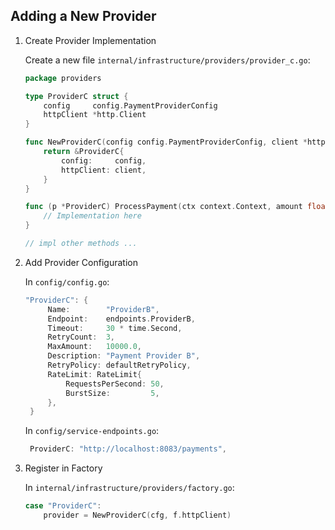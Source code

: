 ## Adding a New Provider

1. Create Provider Implementation

   Create a new file `internal/infrastructure/providers/provider_c.go`:
   ```go
   package providers

   type ProviderC struct {
       config     config.PaymentProviderConfig
       httpClient *http.Client
   }

   func NewProviderC(config config.PaymentProviderConfig, client *http.Client) *ProviderC {
       return &ProviderC{
           config:     config,
           httpClient: client,
       }
   }

   func (p *ProviderC) ProcessPayment(ctx context.Context, amount float64, currency string) (*domain.Payment, *domain.PaymentError) {
       // Implementation here
   }

   // impl other methods ...
   ```

2. Add Provider Configuration

   In `config/config.go`:
   ```go
   "ProviderC": {
		Name:        "ProviderB",
		Endpoint:    endpoints.ProviderB,
		Timeout:     30 * time.Second,
		RetryCount:  3,
		MaxAmount:   10000.0,
		Description: "Payment Provider B",
		RetryPolicy: defaultRetryPolicy,
		RateLimit: RateLimit{
			RequestsPerSecond: 50,
			BurstSize:         5,
		},
	}
   ```

   In `config/service-endpoints.go`:
   ```go
	ProviderC: "http://localhost:8083/payments",
   ```

3. Register in Factory

   In `internal/infrastructure/providers/factory.go`:
   ```go
   case "ProviderC":
       provider = NewProviderC(cfg, f.httpClient)
   ```
